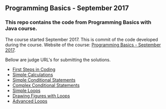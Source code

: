 ## Programming Basics - September 2017

### This repo contains the code from Programming Basics with Java course.

The course started September 2017. This is commit of the code developed during the course. Website of the course: [Programming Basics - September 2017](https://softuni.bg/trainings/1723/programming-basics-with-java-september-2017 "Programming Basics - September 2017").

Bellow are judge URL's for submitting the solutions.

- [First Steps in Coding](https://judge.softuni.bg/Contests/Practice/Index/150 "First Steps in Coding")
- [Simple Calculations](https://judge.softuni.bg/Contests/151 "Simple Calculations")
- [Simple Conditional Statements](https://judge.softuni.bg/Contests/152 "Simple Conditional Statements")
- [Complex Conditional Statements](https://judge.softuni.bg/Contests/153 "Complex Conditional Statements")
- [Simple Loops](https://judge.softuni.bg/Contests/154 "Simple Loops")
- [Drawing Figures with Loops](https://judge.softuni.bg/Contests/155 "Drawing Figures with Loops")
- [Advanced Loops](https://judge.softuni.bg/Contests/156 "Advanced Loops")